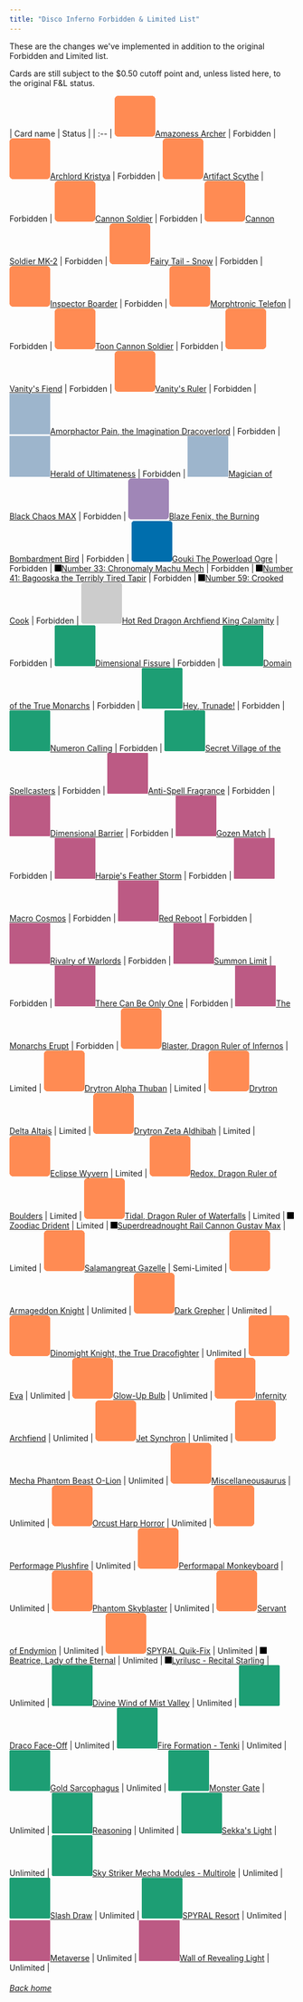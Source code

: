 ```yaml
---
title: "Disco Inferno Forbidden & Limited List"
---
```


These are the changes we've implemented in addition to the original Forbidden and Limited list.

Cards are still subject to the $0.50 cutoff point and, unless listed here, to the original F&L status.

| Card name | Status |
| :-- |
![Effect Monster](assets/effect.png)[Amazoness Archer](https://db.ygoprodeck.com/card/?search=Amazoness%20Archer) | Forbidden |
![Effect Monster](assets/effect.png)[Archlord Kristya](https://db.ygoprodeck.com/card/?search=Archlord%20Kristya) | Forbidden |
![Effect Monster](assets/effect.png)[Artifact Scythe](https://db.ygoprodeck.com/card/?search=Artifact%20Scythe) | Forbidden |
![Effect Monster](assets/effect.png)[Cannon Soldier](https://db.ygoprodeck.com/card/?search=Cannon%20Soldier) | Forbidden |
![Effect Monster](assets/effect.png)[Cannon Soldier MK-2](https://db.ygoprodeck.com/card/?search=Cannon%20Soldier%20MK-2) | Forbidden |
![Effect Monster](assets/effect.png)[Fairy Tail - Snow](https://db.ygoprodeck.com/card/?search=Fairy%20Tail%20-%20Snow) | Forbidden |
![Effect Monster](assets/effect.png)[Inspector Boarder](https://db.ygoprodeck.com/card/?search=Inspector%20Boarder) | Forbidden |
![Effect Monster](assets/effect.png)[Morphtronic Telefon](https://db.ygoprodeck.com/card/?search=Morphtronic%20Telefon) | Forbidden |
![Effect Monster](assets/effect.png)[Toon Cannon Soldier](https://db.ygoprodeck.com/card/?search=Toon%20Cannon%20Soldier) | Forbidden |
![Effect Monster](assets/effect.png)[Vanity's Fiend](https://db.ygoprodeck.com/card/?search=Vanity's%20Fiend) | Forbidden |
![Effect Monster](assets/effect.png)[Vanity's Ruler](https://db.ygoprodeck.com/card/?search=Vanity's%20Ruler) | Forbidden |
![Ritual Monster](assets/ritual.png)[Amorphactor Pain, the Imagination Dracoverlord](https://db.ygoprodeck.com/card/?search=Amorphactor%20Pain,%20the%20Imagination%20Dracoverlord) | Forbidden |
![Ritual Monster](assets/ritual.png)[Herald of Ultimateness](https://db.ygoprodeck.com/card/?search=Herald%20of%20Ultimateness) | Forbidden |
![Ritual Monster](assets/ritual.png)[Magician of Black Chaos MAX](https://db.ygoprodeck.com/card/?search=Magician%20of%20Black%20Chaos%20MAX) | Forbidden |
![Fusion Monster](assets/fusion.png)[Blaze Fenix, the Burning Bombardment Bird](https://db.ygoprodeck.com/card/?search=Blaze%20Fenix,%20the%20Burning%20Bombardment%20Bird) | Forbidden |
![Link Monster](assets/link.png)[Gouki The Powerload Ogre](https://db.ygoprodeck.com/card/?search=Gouki%20The%20Powerload%20Ogre) | Forbidden |
<img src="assets/xyz.png" alt="XYZ Monster" width="12" height="12"/>[Number 33: Chronomaly Machu Mech](https://db.ygoprodeck.com/card/?search=Number%2033:%20Chronomaly%20Machu%20Mech) | Forbidden |
<img src="assets/xyz.png" alt="XYZ Monster" width="12" height="12"/>[Number 41: Bagooska the Terribly Tired Tapir](https://db.ygoprodeck.com/card/?search=Number%2041:%20Bagooska%20the%20Terribly%20Tired%20Tapir) | Forbidden |
<img src="assets/xyz.png" alt="XYZ Monster" width="12" height="12"/>[Number 59: Crooked Cook](https://db.ygoprodeck.com/card/?search=Number%2059:%20Crooked%20Cook) | Forbidden |
![Synchro Monster](assets/synchro.png)[Hot Red Dragon Archfiend King Calamity](https://db.ygoprodeck.com/card/?search=Hot%20Red%20Dragon%20Archfiend%20King%20Calamity) | Forbidden |
![Spell](assets/spell.png)[Dimensional Fissure](https://db.ygoprodeck.com/card/?search=Dimensional%20Fissure) | Forbidden |
![Spell](assets/spell.png)[Domain of the True Monarchs](https://db.ygoprodeck.com/card/?search=Domain%20of%20the%20True%20Monarchs) | Forbidden |
![Spell](assets/spell.png)[Hey, Trunade!](https://db.ygoprodeck.com/card/?search=Hey,%20Trunade!) | Forbidden |
![Spell](assets/spell.png)[Numeron Calling](https://db.ygoprodeck.com/card/?search=Numeron%20Calling) | Forbidden |
![Spell](assets/spell.png)[Secret Village of the Spellcasters](https://db.ygoprodeck.com/card/?search=Secret%20Village%20of%20the%20Spellcasters) | Forbidden |
![Trap](assets/trap.png)[Anti-Spell Fragrance](https://db.ygoprodeck.com/card/?search=Anti-Spell%20Fragrance) | Forbidden |
![Trap](assets/trap.png)[Dimensional Barrier](https://db.ygoprodeck.com/card/?search=Dimensional%20Barrier) | Forbidden |
![Trap](assets/trap.png)[Gozen Match](https://db.ygoprodeck.com/card/?search=Gozen%20Match) | Forbidden |
![Trap](assets/trap.png)[Harpie's Feather Storm](https://db.ygoprodeck.com/card/?search=Harpie's%20Feather%20Storm) | Forbidden |
![Trap](assets/trap.png)[Macro Cosmos](https://db.ygoprodeck.com/card/?search=Macro%20Cosmos) | Forbidden |
![Trap](assets/trap.png)[Red Reboot](https://db.ygoprodeck.com/card/?search=Red%20Reboot) | Forbidden |
![Trap](assets/trap.png)[Rivalry of Warlords](https://db.ygoprodeck.com/card/?search=Rivalry%20of%20Warlords) | Forbidden |
![Trap](assets/trap.png)[Summon Limit](https://db.ygoprodeck.com/card/?search=Summon%20Limit) | Forbidden |
![Trap](assets/trap.png)[There Can Be Only One](https://db.ygoprodeck.com/card/?search=There%20Can%20Be%20Only%20One) | Forbidden |
![Trap](assets/trap.png)[The Monarchs Erupt](https://db.ygoprodeck.com/card/?search=The%20Monarchs%20Erupt) | Forbidden |
![Effect Monster](assets/effect.png)[Blaster, Dragon Ruler of Infernos](https://db.ygoprodeck.com/card/?search=Blaster,%20Dragon%20Ruler%20of%20Infernos) | Limited |
![Effect Monster](assets/effect.png)[Drytron Alpha Thuban](https://db.ygoprodeck.com/card/?search=Drytron%20Alpha%20Thuban) | Limited |
![Effect Monster](assets/effect.png)[Drytron Delta Altais](https://db.ygoprodeck.com/card/?search=Drytron%20Delta%20Altais) | Limited |
![Effect Monster](assets/effect.png)[Drytron Zeta Aldhibah](https://db.ygoprodeck.com/card/?search=Drytron%20Zeta%20Aldhibah) | Limited |
![Effect Monster](assets/effect.png)[Eclipse Wyvern](https://db.ygoprodeck.com/card/?search=Eclipse%20Wyvern) | Limited |
![Effect Monster](assets/effect.png)[Redox, Dragon Ruler of Boulders](https://db.ygoprodeck.com/card/?search=Redox,%20Dragon%20Ruler%20of%20Boulders) | Limited |
![Effect Monster](assets/effect.png)[Tidal, Dragon Ruler of Waterfalls](https://db.ygoprodeck.com/card/?search=Tidal,%20Dragon%20Ruler%20of%20Waterfalls) | Limited |
<img src="assets/xyz.png" alt="XYZ Monster" width="12" height="12"/>[Zoodiac Drident](https://db.ygoprodeck.com/card/?search=Zoodiac%20Drident) | Limited |
<img src="assets/xyz.png" alt="XYZ Monster" width="12" height="12"/>[Superdreadnought Rail Cannon Gustav Max](https://db.ygoprodeck.com/card/?search=Superdreadnought%20Rail%20Cannon%20Gustav%20Max) | Limited |
![Effect Monster](assets/effect.png)[Salamangreat Gazelle](https://db.ygoprodeck.com/card/?search=Salamangreat%20Gazelle) | Semi-Limited |
![Effect Monster](assets/effect.png)[Armageddon Knight](https://db.ygoprodeck.com/card/?search=Armageddon%20Knight) | Unlimited |
![Effect Monster](assets/effect.png)[Dark Grepher](https://db.ygoprodeck.com/card/?search=Dark%20Grepher) | Unlimited |
![Effect Monster](assets/effect.png)[Dinomight Knight, the True Dracofighter](https://db.ygoprodeck.com/card/?search=Dinomight%20Knight,%20the%20True%20Dracofighter) | Unlimited |
![Effect Monster](assets/effect.png)[Eva](https://db.ygoprodeck.com/card/?search=Eva) | Unlimited |
![Effect Monster](assets/effect.png)[Glow-Up Bulb](https://db.ygoprodeck.com/card/?search=Glow-Up%20Bulb) | Unlimited |
![Effect Monster](assets/effect.png)[Infernity Archfiend](https://db.ygoprodeck.com/card/?search=Infernity%20Archfiend) | Unlimited |
![Effect Monster](assets/effect.png)[Jet Synchron](https://db.ygoprodeck.com/card/?search=Jet%20Synchron) | Unlimited |
![Effect Monster](assets/effect.png)[Mecha Phantom Beast O-Lion](https://db.ygoprodeck.com/card/?search=Mecha%20Phantom%20Beast%20O-Lion) | Unlimited |
![Effect Monster](assets/effect.png)[Miscellaneousaurus](https://db.ygoprodeck.com/card/?search=Miscellaneousaurus) | Unlimited |
![Effect Monster](assets/effect.png)[Orcust Harp Horror](https://db.ygoprodeck.com/card/?search=Orcust%20Harp%20Horror) | Unlimited |
![Effect Monster](assets/effect.png)[Performage Plushfire](https://db.ygoprodeck.com/card/?search=Performage%20Plushfire) | Unlimited |
![Effect Monster](assets/effect.png)[Performapal Monkeyboard](https://db.ygoprodeck.com/card/?search=Performapal%20Monkeyboard) | Unlimited |
![Effect Monster](assets/effect.png)[Phantom Skyblaster](https://db.ygoprodeck.com/card/?search=Phantom%20Skyblaster) | Unlimited |
![Effect Monster](assets/effect.png)[Servant of Endymion](https://db.ygoprodeck.com/card/?search=Servant%20of%20Endymion) | Unlimited |
![Effect Monster](assets/effect.png)[SPYRAL Quik-Fix](https://db.ygoprodeck.com/card/?search=SPYRAL%20Quik-Fix) | Unlimited |
<img src="assets/xyz.png" alt="XYZ Monster" width="12" height="12"/>[Beatrice, Lady of the Eternal](https://db.ygoprodeck.com/card/?search=Beatrice,%20Lady%20of%20the%20Eternal) | Unlimited |
<img src="assets/xyz.png" alt="XYZ Monster" width="12" height="12"/>[Lyrilusc - Recital Starling](https://db.ygoprodeck.com/card/?search=Lyrilusc%20-%20Recital%20Starling) | Unlimited |
![Spell](assets/spell.png)[Divine Wind of Mist Valley](https://db.ygoprodeck.com/card/?search=Divine%20Wind%20of%20Mist%20Valley) | Unlimited |
![Spell](assets/spell.png)[Draco Face-Off](https://db.ygoprodeck.com/card/?search=Draco%20Face-Off) | Unlimited |
![Spell](assets/spell.png)[Fire Formation - Tenki](https://db.ygoprodeck.com/card/?search=Fire%20Formation%20-%20Tenki) | Unlimited |
![Spell](assets/spell.png)[Gold Sarcophagus](https://db.ygoprodeck.com/card/?search=Gold%20Sarcophagus) | Unlimited |
![Spell](assets/spell.png)[Monster Gate](https://db.ygoprodeck.com/card/?search=Monster%20Gate) | Unlimited |
![Spell](assets/spell.png)[Reasoning](https://db.ygoprodeck.com/card/?search=Reasoning) | Unlimited |
![Spell](assets/spell.png)[Sekka's Light](https://db.ygoprodeck.com/card/?search=Sekka's%20Light) | Unlimited |
![Spell](assets/spell.png)[Sky Striker Mecha Modules - Multirole](https://db.ygoprodeck.com/card/?search=Sky%20Striker%20Mecha%20Modules%20-%20Multirole) | Unlimited |
![Spell](assets/spell.png)[Slash Draw](https://db.ygoprodeck.com/card/?search=Slash%20Draw) | Unlimited |
![Spell](assets/spell.png)[SPYRAL Resort](https://db.ygoprodeck.com/card/?search=SPYRAL%20Resort) | Unlimited |
![Trap](assets/trap.png)[Metaverse](https://db.ygoprodeck.com/card/?search=Metaverse) | Unlimited |
![Trap](assets/trap.png)[Wall of Revealing Light](https://db.ygoprodeck.com/card/?search=Wall%20of%20Revealing%20Light) | Unlimited |

###### [Back home](index)
